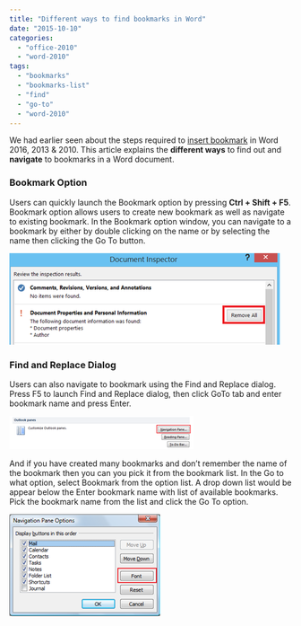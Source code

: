 ```yaml
---
title: "Different ways to find bookmarks in Word"
date: "2015-10-10"
categories: 
  - "office-2010"
  - "word-2010"
tags: 
  - "bookmarks"
  - "bookmarks-list"
  - "find"
  - "go-to"
  - "word-2010"
---
```


We had earlier seen about the steps required to [insert bookmark](http://blogmines.com/blog/2011/05/14/how-to-create-bookmark-in-word-2010/) in Word 2016, 2013 & 2010. This article explains the **different ways** to find out and **navigate** to bookmarks in a Word document.

### Bookmark Option

Users can quickly launch the Bookmark option by pressing **Ctrl + Shift + F5**. Bookmark option allows users to create new bookmark as well as navigate to existing bookmark. In the Bookmark option window, you can navigate to a bookmark by either by double clicking on the name or by selecting the name then clicking the Go To button.

[![image](images/image_thumb7.png "image")](http://blogmines.com/blog/wp-content/uploads/2012/01/image7.png)

### Find and Replace Dialog

Users can also navigate to bookmark using the Find and Replace dialog. Press F5 to launch Find and Replace dialog, then click GoTo tab and enter bookmark name and press Enter.

[![image](images/image_thumb8.png "image")](http://blogmines.com/blog/wp-content/uploads/2012/01/image8.png)

And if you have created many bookmarks and don’t remember the name of the bookmark then you can you pick it from the bookmark list. In the Go to what option, select Bookmark from the option list. A drop down list would be appear below the Enter bookmark name with list of available bookmarks. Pick the bookmark name from the list and click the Go To option.

[![image](images/1_image_thumb9.png "image")](http://blogmines.com/blog/wp-content/uploads/2012/01/image9.png)
